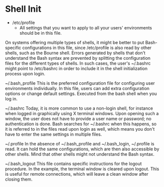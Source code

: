 # Shell Init

- /etc/profile
  - All settings that you want to apply to all your users' environments should be in this file.

On systems offering multiple types of shells, it might be better to put Bash-specific configurations in this file,
since /etc/profile is also read by other shells, such as the Bourne shell. Errors generated by shells that
don't understand the Bash syntax are prevented by splitting the configuration files for the different types of
shells. In such cases, the user's ~/.bashrc might point to /etc/bashrc in order to include it in the shell
initialization process upon login.

~/.bash_profile
This is the preferred configuration file for configuring user environments individually.
In this file, users can add extra configuration options or change default settings.
Executed from the bash shell when you log in.

~/.bashrc
Today, it is more common to use a non-login shell, for instance when logged in graphically using X terminal
windows. Upon opening such a window, the user does not have to provide a user name or password; no
authentication is done. Bash searches for ~/.bashrc when this happens, so it is referred to in the files read
upon login as well, which means you don't have to enter the same settings in multiple files.

~/.profile
In the absence of ~/.bash_profile and ~/.bash_login, ~/.profile is read. It can hold the same
configurations, which are then also accessible by other shells. Mind that other shells might not understand the
Bash syntax.
 
~/.bash_logout
This file contains specific instructions for the logout procedure. In the example, the terminal window is
cleared upon logout. This is useful for remote connections, which will leave a clean window after closing
them.
